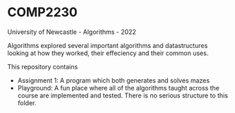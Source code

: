 # COMP2230
University of Newcastle - Algorithms - 2022

Algorithms explored several important algorithms and datastructures looking at how they worked, their effeciency and their common uses.

This repository contains

  - Assignment 1: A program which both generates and solves mazes
  - Playground: A fun place where all of the algorithms taught across the course are implemented and tested. There is no serious structure to this folder. 
